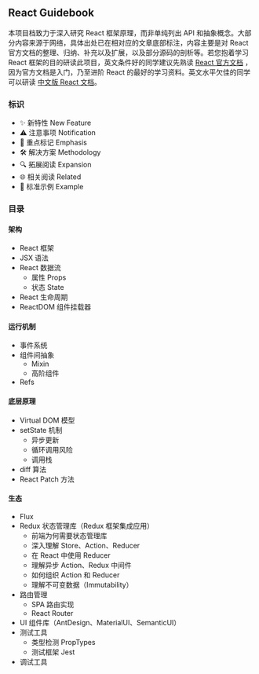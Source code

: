 ## React Guidebook

本项目档致力于深入研究 React 框架原理，而非单纯列出 API 和抽象概念。大部分内容来源于网络，具体出处已在相对应的文章底部标注，内容主要是对 React 官方文档的整理、归纳、补充以及扩展，以及部分源码的剖析等。若您抱着学习 React 框架的目的研读此项目，英文条件好的同学建议先熟读 [React 官方文档](https://reactjs.org/) ，因为官方文档是入门，乃至进阶 React 的最好的学习资料。英文水平欠佳的同学可以研读 [中文版 React 文档](https://doc.react-china.org/)。

### 标识

* ✨ 新特性 New Feature
* ⚠️ 注意事项 Notification
* 📌 重点标记 Emphasis
* 🛠 解决方案 Methodology
* 🔍 拓展阅读 Expansion
* 🌐 相关阅读 Related
* 🌰 标准示例 Example

### 目录

#### 架构

- React 框架
- JSX 语法
- React 数据流
  - 属性 Props
  - 状态 State
- React 生命周期
- ReactDOM 组件挂载器

#### 运行机制

- 事件系统
- 组件间抽象
  - Mixin
  - 高阶组件
- Refs

#### 底层原理

- Virtual DOM 模型
- setState 机制
  - 异步更新
  - 循环调用风险
  - 调用栈
- diff 算法
- React Patch 方法

#### 生态

- Flux
- Redux 状态管理库（Redux 框架集成应用）
  - 前端为何需要状态管理库
  - 深入理解 Store、Action、Reducer
  - 在 React 中使用 Reducer
  - 理解异步 Action、Redux 中间件
  - 如何组织 Action 和 Reducer
  - 理解不可变数据（Immutability）
- 路由管理
  - SPA 路由实现
  - React Router
- UI 组件库（AntDesign、MaterialUI、SemanticUI）
- 测试工具
  - 类型检测 PropTypes
  - 测试框架 Jest
- 调试工具

